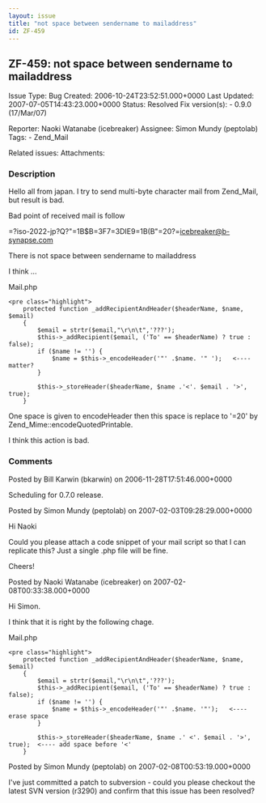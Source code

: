 ```yaml
---
layout: issue
title: "not space between sendername to mailaddress"
id: ZF-459
---
```


ZF-459: not space between sendername to mailaddress
---------------------------------------------------

 Issue Type: Bug Created: 2006-10-24T23:52:51.000+0000 Last Updated: 2007-07-05T14:43:23.000+0000 Status: Resolved Fix version(s): - 0.9.0 (17/Mar/07)
 
 Reporter:  Naoki Watanabe (icebreaker)  Assignee:  Simon Mundy (peptolab)  Tags: - Zend\_Mail
 
 Related issues: 
 Attachments: 
### Description

Hello all from japan. I try to send multi-byte character mail from Zend\_Mail, but result is bad.

Bad point of received mail is follow

=?iso-2022-jp?Q?"=1B$B=3F7=3DIE9=1B(B"=20?=[icebreaker@b-synapse.com](mailto:icebreaker@b-synapse.com)

There is not space between sendername to mailaddress

I think ...

Mail.php

 
    <pre class="highlight">
        protected function _addRecipientAndHeader($headerName, $name, $email)
        {
            $email = strtr($email,"\r\n\t",'???');
            $this->_addRecipient($email, ('To' == $headerName) ? true : false);
            if ($name != '') {
                $name = $this->_encodeHeader('"' .$name. '" ');   <---- matter?
            }
    
            $this->_storeHeader($headerName, $name .'<'. $email . '>', true);
        }


One space is given to encodeHeader then this space is replace to '=20' by Zend\_Mime::encodeQuotedPrintable.

I think this action is bad.

 

 

### Comments

Posted by Bill Karwin (bkarwin) on 2006-11-28T17:51:46.000+0000

Scheduling for 0.7.0 release.

 

 

Posted by Simon Mundy (peptolab) on 2007-02-03T09:28:29.000+0000

Hi Naoki

Could you please attach a code snippet of your mail script so that I can replicate this? Just a single .php file will be fine.

Cheers!

 

 

Posted by Naoki Watanabe (icebreaker) on 2007-02-08T00:33:38.000+0000

Hi Simon.

I think that it is right by the following chage.

Mail.php

 
    <pre class="highlight">
        protected function _addRecipientAndHeader($headerName, $name, $email)
        {
            $email = strtr($email,"\r\n\t",'???');
            $this->_addRecipient($email, ('To' == $headerName) ? true : false);
            if ($name != '') {
                $name = $this->_encodeHeader('"' .$name. '"');   <---- erase space
            }
    
            $this->_storeHeader($headerName, $name .' <'. $email . '>', true);  <---- add space before '<'
        }


 

 

Posted by Simon Mundy (peptolab) on 2007-02-08T00:53:19.000+0000

I've just committed a patch to subversion - could you please checkout the latest SVN version (r3290) and confirm that this issue has been resolved?

 

 